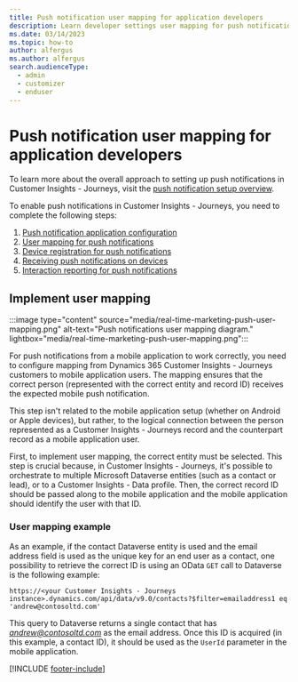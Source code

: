 ```yaml
---
title: Push notification user mapping for application developers
description: Learn developer settings user mapping for push notifications in Dynamics 365 Customer Insights - Journeys.
ms.date: 03/14/2023
ms.topic: how-to
author: alfergus
ms.author: alfergus
search.audienceType: 
  - admin
  - customizer
  - enduser
---
```


# Push notification user mapping for application developers

To learn more about the overall approach to setting up push notifications in Customer Insights - Journeys, visit the [push notification setup overview](push-setup-overview.md).

To enable push notifications in Customer Insights - Journeys, you need to complete the following steps:

1. [Push notification application configuration](push-notifications-setup.md)
1. [User mapping for push notifications](developer-push-user-mapping.md)
1. [Device registration for push notifications](developer-push-device-registration.md)
1. [Receiving push notifications on devices](developer-notifications.md)
1. [Interaction reporting for push notifications](developer-push-interactions.md)

## Implement user mapping

:::image type="content" source="media/real-time-marketing-push-user-mapping.png" alt-text="Push notifications user mapping diagram." lightbox="media/real-time-marketing-push-user-mapping.png":::

For push notifications from a mobile application to work correctly, you need to configure mapping from Dynamics 365 Customer Insights - Journeys customers to mobile application users. The mapping ensures that the correct person (represented with the correct entity and record ID) receives the expected mobile push notification.

This step isn't related to the mobile application setup (whether on Android or Apple devices), but rather, to the logical connection between the person represented as a Customer Insights - Journeys record and the counterpart record as a mobile application user.

First, to implement user mapping, the correct entity must be selected. This step is crucial because, in Customer Insights - Journeys, it's possible to orchestrate to multiple Microsoft Dataverse entities (such as a contact or lead), or to a Customer Insights - Data profile. Then, the correct record ID should be passed along to the mobile application and the mobile application should identify the user with that ID.

### User mapping example

As an example, if the contact Dataverse entity is used and the email address field is used as the unique key for an end user as a contact, one possibility to retrieve the correct ID is using an OData `GET` call to Dataverse is the following example:

```HTTP
https://<your Customer Insights - Journeys instance>.dynamics.com/api/data/v9.0/contacts?$filter=emailaddress1 eq 'andrew@contosoltd.com'
```

This query to Dataverse returns a single contact that has *andrew@contosoltd.com* as the email address. Once this ID is acquired (in this example, a contact ID), it should be used as the `UserId` parameter in the mobile application.

[!INCLUDE [footer-include](./includes/footer-banner.md)]
